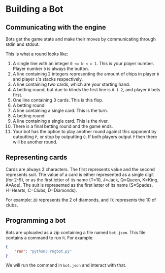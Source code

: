 # Building a Bot

## Communicating with the engine
Bots get the game state and make their moves by communicating through stdin and stdout. 

This is what a round looks like:
1. A single line with an integer `0 <= N < = 1`. This is your player number.
Player number `0` is always the button.
2.  A line containing 2 integers representing the amount of chips in player `0` 
and player `1`'s stacks respectively.
4. A line containing two cards, which are your starting hand. 
5. A betting round, but due to blinds the first line is `0 1 2`, and player `0` bets first.
6. One line containing 3 cards. This is this flop.
7. A betting round
8. A line containing a single card. This is the turn.
9. A betting round
10. A line containing a single card. This is the river.
11. There is a final betting round and the game ends.
12. Your bot has the option to play another round against this opponent by outputting
`P`, or stop by outputting `Q`. If both players output `P` then there will be another round.

## Representing cards
Cards are always 2 characters. The first represents value and the second represents suit. 
The value of a card is either represented as a single digit (for 2-9), or as the first letter of its name
(T=10, J=Jack, Q=Queen, K=King, A=Ace). The suit is represented as the first letter of its name 
(S=Spades, H=Hearts, C=Clubs, D=Diamonds).

For example:
`2D` represents the 2 of diamonds, and `TC` represents the 10 of clubs.

## Programming a bot
Bots are uploaded as a zip containing a file named `bot.json`. This file contains a 
command to run it. For example:

```json
{
    "run": "python3 rngbot.py"
}
```

We will run the command in `bot.json` and interact with that.